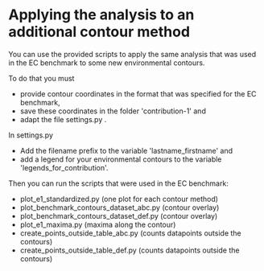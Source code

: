 # Applying the analysis to an additional contour method

You can use the provided scripts to apply the same analysis that was used in
the EC benchmark to some new environmental contours.

To do that you must
 - provide contour coordinates in the format that was specified for the EC benchmark,
 - save these coordinates in the folder 'contribution-1' and
 - adapt the file settings.py .

In settings.py
 - Add the filename prefix to the variable 'lastname_firstname' and
 - add a legend for your environmental contours to the variable 'legends_for_contribution'.

 Then you can run the scripts that were used in the EC benchmark:
  - plot_e1_standardized.py (one plot for each contour method)
  - plot_benchmark_contours_dataset_abc.py (contour overlay)
  - plot_benchmark_contours_dataset_def.py (contour overlay)
  - plot_e1_maxima.py (maxima along the contour)
  - create_points_outside_table_abc.py (counts datapoints outside the contours)
  - create_points_outside_table_def.py (counts datapoints outside the contours)
